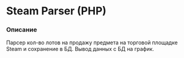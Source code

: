 # Steam Parser (PHP)
### Описание
Парсер кол-во лотов на продажу предмета на торговой площадке Steam и сохранение в БД. Вывод данных с БД на график.
